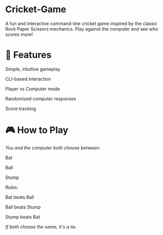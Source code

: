 # Cricket-Game

A fun and interactive command-line cricket game inspired by the classic Rock Paper Scissors mechanics. Play against the computer and see who scores more!

# 📌 Features

Simple, intuitive gameplay

CLI-based interaction

Player vs Computer mode

Randomized computer responses

Score tracking

# 🎮 How to Play

*You and the computer both choose between:*

Bat

Ball

Stump

*Rules:*

Bat beats Ball

Ball beats Stump

Stump beats Bat

*If both choose the same, it's a tie.*







